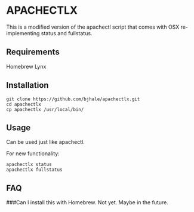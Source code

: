 APACHECTLX
==========

This is a modified version of the apachectl script that comes with OSX re-implementing status and fullstatus.

Requirements
------------

Homebrew
Lynx

Installation
------------
```shell
git clone https://github.com/bjhale/apachectlx.git
cd apachectlx
cp apachectlx /usr/local/bin/
```

Usage
-----
Can be used just like apachectl.

For new functionality:
```shell
apachectlx status
apachectlx fullstatus
```

FAQ
---

###Can I install this with Homebrew.
Not yet. Maybe in the future.
    